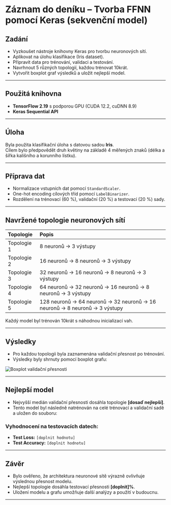 # Záznam do deníku – Tvorba FFNN pomocí Keras (sekvenční model)

## Zadání
- Vyzkoušet nástroje knihovny Keras pro tvorbu neuronových sítí.
- Aplikovat na úlohu klasifikace (Iris dataset).
- Připravit data pro trénování, validaci a testování.
- Navrhnout 5 různých topologií, každou trénovat 10krát.
- Vytvořit boxplot graf výsledků a uložit nejlepší model.

---

## Použitá knihovna
- **TensorFlow 2.19** s podporou GPU (CUDA 12.2, cuDNN 8.9)
- **Keras Sequential API**

---

## Úloha
Byla použita klasifikační úloha s datovou sadou **Iris**.  
Cílem bylo předpovědět druh květiny na základě 4 měřených znaků (délka a šířka kališního a korunního lístku).

---

## Příprava dat
- Normalizace vstupních dat pomocí `StandardScaler`.
- One-hot encoding cílových tříd pomocí `LabelBinarizer`.
- Rozdělení na trénovací (60 %), validační (20 %) a testovací (20 %) sady.

---

## Navržené topologie neuronových sítí
| Topologie | Popis |
|:----------|:------|
| Topologie 1 | 8 neuronů → 3 výstupy |
| Topologie 2 | 16 neuronů → 8 neuronů → 3 výstupy |
| Topologie 3 | 32 neuronů → 16 neuronů → 8 neuronů → 3 výstupy |
| Topologie 4 | 64 neuronů → 32 neuronů → 16 neuronů → 8 neuronů → 3 výstupy |
| Topologie 5 | 128 neuronů → 64 neuronů → 32 neuronů → 16 neuronů → 8 neuronů → 3 výstupy |

Každý model byl trénován 10krát s náhodnou inicializací vah.

---

## Výsledky
- Pro každou topologii byla zaznamenána validační přesnost po trénování.
- Výsledky byly shrnuty pomocí boxplot grafu:

![Boxplot validační přesnosti](boxplot_val_accuracy.png)

---

## Nejlepší model
- Nejvyšší medián validační přesnosti dosáhla topologie **[dosaď nejlepší]**.
- Tento model byl následně natrénován na celé trénovací a validační sadě a uložen do souboru:



### Vyhodnocení na testovacích datech:
- **Test Loss:** `[doplnit hodnotu]`
- **Test Accuracy:** `[doplnit hodnotu]`

---

## Závěr
- Bylo ověřeno, že architektura neuronové sítě výrazně ovlivňuje výslednou přesnost modelu.
- Nejlepší topologie dosáhla testovací přesnosti **[doplnit]%**.
- Uložení modelu a grafu umožňuje další analýzy a použití v budoucnu.

---
